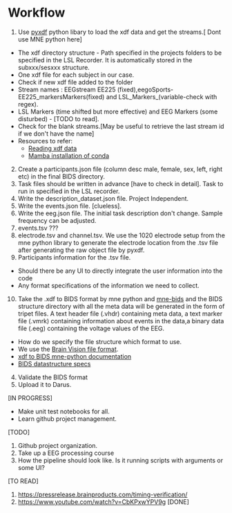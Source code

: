 # Workflow
1. Use [pyxdf](https://github.com/xdf-modules/pyxdf) python libary to load the xdf data and get the streams.[ Dont use MNE python here]
- The  xdf directory structure - Path specified in the projects folders to be specified in the LSL Recorder. It is automatically stored in the subxxx/sesxxx structure.
- One xdf file for each subject in our case.
- Check if new xdf file added to the folder
- Stream names : EEGstream EE225 (fixed),eegoSports-EE225_markersMarkers(fixed) and LSL_Markers_<xxx>(variable-check with regex).
- LSL Markers (time shifted but more effective) and EEG Markers (some disturbed) - [TODO to read].
- Check for the blank streams.[May be useful to retrieve the last stream id if we don't have the name]
- Resources to refer: 
    - [Reading xdf data](https://mne.tools/dev/auto_examples/io/read_xdf.html)
    - [Mamba installation of conda](https://mne.tools/stable/install/manual_install.html)

2. Create a participants.json file (column desc male, female, sex, left, right etc) in the final BIDS directory.
3. Task files should be written in advance [have to check in detail]. Task to run in specified in the LSL recorder.
4. Write the description_dataset.json file. Project Independent.
5. Write the events.json file. [clueless].
6. Write the eeg.json file. The initial task description don't change. Sample frequency can be adjusted.
7. events.tsv ???
8. electrode.tsv and channel.tsv. We use the 1020 electrode setup from the mne python library to generate the electrode location from the .tsv file after generating the raw object file by pyxdf.
9. Participants information for the .tsv file.
 - Should there be any UI to directly integrate the user information into the code
 - Any format specifications of the information we need to collect.
10. Take the .xdf to BIDS format by mne python and [mne-bids](https://mne.tools/mne-bids/stable/use.html) and the BIDS structure directory with all the meta data will be generated in the form of tripet files. A text header file (.vhdr) containing meta data, a text marker file (.vmrk) containing information about events in the data,a binary data file (.eeg) containing the voltage values of the EEG.
 - How do we specify the file structure which format to use.
 - We use the [Brain Vision file format](https://mne.tools/dev/auto_tutorials/io/20_reading_eeg_data.html#brainvision-vhdr-vmrk-eeg).
 - [xdf to BIDS mne-python documentation](https://mne.tools/mne-bids/dev/auto_examples/convert_eeg_to_bids.html)
 - [BIDS datastructure specs](https://bids-standard.github.io/bids-starter-kit/index.html)
4. Validate the BIDS format
5. Upload it to Darus. 

[IN PROGRESS]
- Make unit test notebooks for all.
- Learn github project management.


[TODO]
1. Github project organization.
2. Take up a EEG processing course 
3. How the pipeline should look like. Is it running scripts with arguments or some UI?

[TO READ]
1. https://pressrelease.brainproducts.com/timing-verification/
2. https://www.youtube.com/watch?v=CbKPxwYPV9g [DONE]